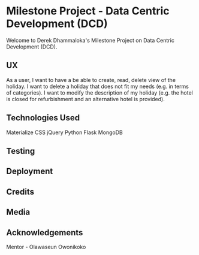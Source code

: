 # Milestone Project - Data Centric Development (DCD)

Welcome to Derek Dhammaloka's Milestone Project on Data Centric Development (DCD).

## UX

As a user, I want to have a be able to create, read, delete view of the holiday.
I want to delete a holiday that does not fit my needs (e.g. in terms of categories).
I want to modify the description of my holiday (e.g. the hotel is closed for refurbishment
and an alternative hotel is provided).


## Technologies Used

Materialize
CSS
jQuery
Python Flask
MongoDB

## Testing

## Deployment

## Credits

## Media

## Acknowledgements

Mentor - Olawaseun Owonikoko
 